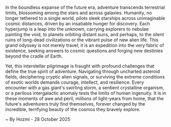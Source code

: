 
In the boundless expanse of the future era, adventure transcends terrestrial limits, blossoming among the stars and across galaxies. Humanity, no longer tethered to a single world, pilots sleek starships across unimaginable cosmic distances, driven by an insatiable hunger for discovery. Each hyperjump is a leap into the unknown, carrying explorers to nebulae painting the void, to planets orbiting distant suns, and perhaps, to the silent ruins of long-dead civilizations or the vibrant pulse of new alien life. This grand odyssey is not merely travel; it is an expedition into the very fabric of existence, seeking answers to cosmic questions and forging new destinies beyond the cradle of Earth.

Yet, this interstellar pilgrimage is fraught with profound challenges that define the true spirit of adventure. Navigating through uncharted asteroid fields, deciphering cryptic alien signals, or surviving the extreme conditions of exotic worlds demands courage, intellect, and resilience. Every encounter with a gas giant's swirling storm, a sentient crystalline organism, or a perilous intergalactic anomaly tests the limits of human ingenuity. It is in these moments of awe and peril, millions of light-years from home, that the future's adventurers truly find themselves, forever changed by the incredible, terrifying beauty of the cosmos they bravely explore.

~ By Hozmi - 28 October 2025
